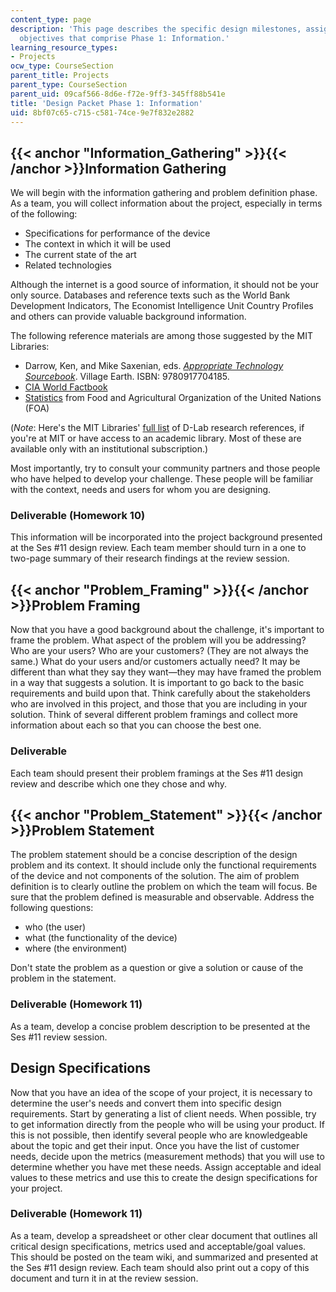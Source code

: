 ```yaml
---
content_type: page
description: 'This page describes the specific design milestones, assignments and
  objectives that comprise Phase 1: Information.'
learning_resource_types:
- Projects
ocw_type: CourseSection
parent_title: Projects
parent_type: CourseSection
parent_uid: 09caf566-8d6e-f72e-9ff3-345ff88b541e
title: 'Design Packet Phase 1: Information'
uid: 8bf07c65-c715-c581-74ce-9e7f832e2882
---
```


{{< anchor "Information_Gathering" >}}{{< /anchor >}}Information Gathering
--------------------------------------------------------------------------

We will begin with the information gathering and problem definition phase. As a team, you will collect information about the project, especially in terms of the following:

*   Specifications for performance of the device
*   The context in which it will be used
*   The current state of the art
*   Related technologies

Although the internet is a good source of information, it should not be your only source. Databases and reference texts such as the World Bank Development Indicators, The Economist Intelligence Unit Country Profiles and others can provide valuable background information.

The following reference materials are among those suggested by the MIT Libraries:

*   Darrow, Ken, and Mike Saxenian, eds. [_Appropriate Technology Sourcebook_](http://villageearth.org/appropriate-technology/appropriate-technology-sourcebook). Village Earth. ISBN: 9780917704185.
*   [CIA World Factbook](https://www.cia.gov/library/publications/resources/the-world-factbook/)
*   [Statistics](http://www.fao.org/corp/statistics/en/) from Food and Agricultural Organization of the United Nations (FOA)

(_Note_: Here's the MIT Libraries' [full list](http://libguides.mit.edu/d-lab) of D-Lab research references, if you're at MIT or have access to an academic library. Most of these are available only with an institutional subscription.)

Most importantly, try to consult your community partners and those people who have helped to develop your challenge. These people will be familiar with the context, needs and users for whom you are designing.

### Deliverable (Homework 10)

This information will be incorporated into the project background presented at the Ses #11 design review. Each team member should turn in a one to two-page summary of their research findings at the review session.

{{< anchor "Problem_Framing" >}}{{< /anchor >}}Problem Framing
--------------------------------------------------------------

Now that you have a good background about the challenge, it's important to frame the problem. What aspect of the problem will you be addressing? Who are your users? Who are your customers? (They are not always the same.) What do your users and/or customers actually need? It may be different than what they say they want—they may have framed the problem in a way that suggests a solution. It is important to go back to the basic requirements and build upon that. Think carefully about the stakeholders who are involved in this project, and those that you are including in your solution. Think of several different problem framings and collect more information about each so that you can choose the best one.

### Deliverable

Each team should present their problem framings at the Ses #11 design review and describe which one they chose and why.

{{< anchor "Problem_Statement" >}}{{< /anchor >}}Problem Statement
------------------------------------------------------------------

The problem statement should be a concise description of the design problem and its context. It should include only the functional requirements of the device and not components of the solution. The aim of problem definition is to clearly outline the problem on which the team will focus. Be sure that the problem defined is measurable and observable. Address the following questions:

*   who (the user)
*   what (the functionality of the device)
*   where (the environment)

Don't state the problem as a question or give a solution or cause of the problem in the statement.

### Deliverable (Homework 11)

As a team, develop a concise problem description to be presented at the Ses #11 review session.

Design Specifications
---------------------

Now that you have an idea of the scope of your project, it is necessary to determine the user's needs and convert them into specific design requirements. Start by generating a list of client needs. When possible, try to get information directly from the people who will be using your product. If this is not possible, then identify several people who are knowledgeable about the topic and get their input. Once you have the list of customer needs, decide upon the metrics (measurement methods) that you will use to determine whether you have met these needs. Assign acceptable and ideal values to these metrics and use this to create the design specifications for your project.

### Deliverable (Homework 11)

As a team, develop a spreadsheet or other clear document that outlines all critical design specifications, metrics used and acceptable/goal values. This should be posted on the team wiki, and summarized and presented at the Ses #11 design review. Each team should also print out a copy of this document and turn it in at the review session.